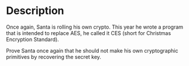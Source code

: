 # Description

Once again, Santa is rolling his own crypto. This year he wrote a program that is intended to replace AES, he called it CES (short for Christmas Encryption Standard).

Prove Santa once again that he should not make his own cryptographic primitives by recovering the secret key.